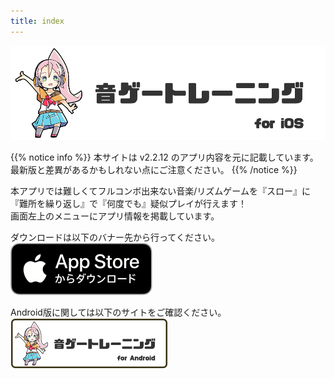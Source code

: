 ```yaml
---
title: index
---
```


![top banner](top_banner.jp.png)

{{% notice info %}}
本サイトは v2.2.12 のアプリ内容を元に記載しています。最新版と差異があるかもしれない点にご注意ください。
{{% /notice %}}

本アプリでは難しくてフルコンボ出来ない音楽/リズムゲームを『スロー』に『難所を繰り返し』で『何度でも』疑似プレイが行えます！<br>画面左上のメニューにアプリ情報を掲載しています。

ダウンロードは以下のバナー先から行ってください。<br>
[![App store link](img_appstore_banner.jp.png#imgleft)](https://itunes.apple.com/jp/app/id1088874473?mt=8)
<div class="clear clear_box"></div>

Android版に関しては以下のサイトをご確認ください。<br>
[![Site link](img_banner_android.jp.png#imgleft)](https://hyoromo.github.io/sound-game-training-android/jp/)
<div class="clear clear_box"></div>
